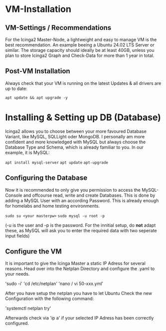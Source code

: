 # VM-Installation

## VM-Settings / Recommendations

For the Icinga2 Master-Node, a lightweight and easy to manage VM is the best recommendation. An example beeing a Ubuntu 24.02 LTS Server or similar.
The storage capacity should ideally be at least 40GB, unless you plan to store Icinga2 Graph and Check-Data for more than 1 year in total.

## Post-VM Installation

Always check that your VM is running on the latest Updates & all drivers are up to date:

`apt update && apt upgrade -y`

# Installing & Setting up DB (Database)

Icinga2 allows you to choose between your more favoured Database Variant, like MySQL, SQLLight oder MongoDB. I personally am more confident and more knowledged with MySQL but always choose the Database Type and Schema,
which is already familiar to you.
In our example, it is MySQL:

`apt install mysql-server`
`apt update`
`apt-upgrade`

## Configuring the Database

Now it is recommended to only give you permission to access the MySQL-Console and offcourse read, write and create Databases. This is done by adding a MySQL User with an according Password.
This is already enough for homelabs and home testing environments.

`sudo su <your masterpw>`
`sudo mysql -u root -p`

(-u is the user and -p is the password. For the innitial setup, do **not** adapt these, as MySQL will ask you to enter the required data with two seperate input fields)  

## Configure the VM 
It is important to give the Icinga Master a static IP Adress for several reasons. Head over into the Netplan Directory and configure the .yaml to your needs.

'sudo -i'
'cd /etc/netplan'
'nano / vi 50-xxx.yml'

After you have setup the netplan you have to let Ubuntu Check the new Configuration with the following command:

'systemctl netplan try'

Afterwards check via 'ip a' if your selected IP Adress has been correctly configured.

